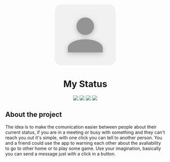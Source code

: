 <p align="center"><img src="./public/logo192.png"></p>
<h1 align="center">My Status</h1>
<p align="center">
    <img src="https://img.shields.io/badge/React-20232A?style=for-the-badge&logo=react&logoColor=61DAFB">
    <img src="https://img.shields.io/badge/TypeScript-007ACC?style=for-the-badge&logo=typescript&logoColor=white">
    <img src="https://img.shields.io/badge/styled--components-DB7093?style=for-the-badge&logo=styled-components&logoColor=white">
    <img src="https://img.shields.io/badge/firebase-ffca28?style=for-the-badge&logo=firebase&logoColor=black">
</p>
<h2>About the project</h2>
<p>The idea is to make the comunication easier between people about their current status, if you are in a meeting or busy with something and they can't reach you out it's simple, with one click you can tell to another person. You and a friend could use the app to warning each other about the avaliability to go to other home or to play some game. Use your imagination, basically you can send a message just with a click in a button.</p>
